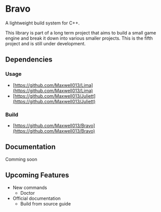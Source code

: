 # Bravo
A lightweight build system for C++.

This library is part of a long term project that aims to build a small game engine and break it down into various smaller projects.
This is the fifth project and is still under development.

## Dependencies
### Usage
- [https://github.com/Maxwell013/Lima](https://github.com/Maxwell013/Lima)
- [https://github.com/Maxwell013/Juliett](https://github.com/Maxwell013/Juliett)
### Build
- [https://github.com/Maxwell013/Bravo](https://github.com/Maxwell013/Bravo)

## Documentation
Comming soon

## Upcoming Features
- New commands
  - Doctor
- Official documentation
  - Build from source guide
